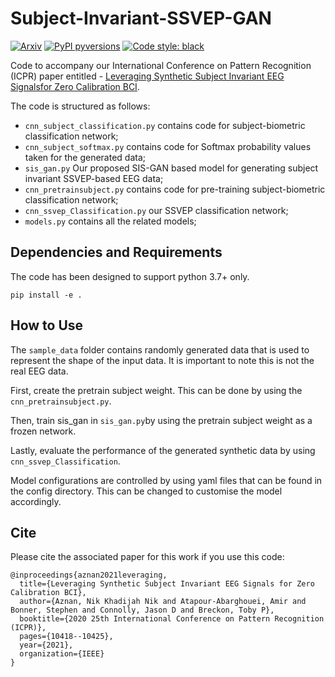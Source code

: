 # Subject-Invariant-SSVEP-GAN

[![Arxiv](https://img.shields.io/badge/ArXiv-2112.06567-orange.svg)](https://arxiv.org/abs/2007.11544)
[![PyPI pyversions](https://img.shields.io/pypi/pyversions/pykeen)](https://img.shields.io/pypi/pyversions/pykeen)
[![Code style: black](https://img.shields.io/badge/code%20style-black-000000.svg)](https://github.com/psf/black)

Code to accompany our International Conference on Pattern Recognition (ICPR) paper entitled -
[Leveraging Synthetic Subject Invariant EEG Signalsfor Zero Calibration BCI](https://arxiv.org/pdf/2007.11544.pdf).

The code is structured as follows:

- `cnn_subject_classification.py` contains code for subject-biometric classification network;
- `cnn_subject_softmax.py` contains code for Softmax probability values taken for the generated data;
- `sis_gan.py` Our proposed SIS-GAN based model for generating subject invariant SSVEP-based EEG data;
- `cnn_pretrainsubject.py` contains code for pre-training subject-biometric classification network;
- `cnn_ssvep_Classification.py` our SSVEP classification network;
- `models.py` contains all the related models;

## Dependencies and Requirements

The code has been designed to support python 3.7+ only.

```shell
pip install -e .
```

## How to Use

The `sample_data` folder contains randomly generated data that is used to represent the shape of the input data. It is important to note this is not the real EEG data.

First, create the pretrain subject weight. This can be done by using the `cnn_pretrainsubject.py`.

Then, train sis_gan in `sis_gan.py`by using the pretrain subject weight as a frozen network.

Lastly, evaluate the performance of the generated synthetic data by using `cnn_ssvep_Classification`.

Model configurations are controlled by using yaml files that can be found in the config directory. This can be changed to customise the model accordingly.

## Cite

Please cite the associated paper for this work if you use this code:

```
@inproceedings{aznan2021leveraging,
  title={Leveraging Synthetic Subject Invariant EEG Signals for Zero Calibration BCI},
  author={Aznan, Nik Khadijah Nik and Atapour-Abarghouei, Amir and Bonner, Stephen and Connolly, Jason D and Breckon, Toby P},
  booktitle={2020 25th International Conference on Pattern Recognition (ICPR)},
  pages={10418--10425},
  year={2021},
  organization={IEEE}
}
```
